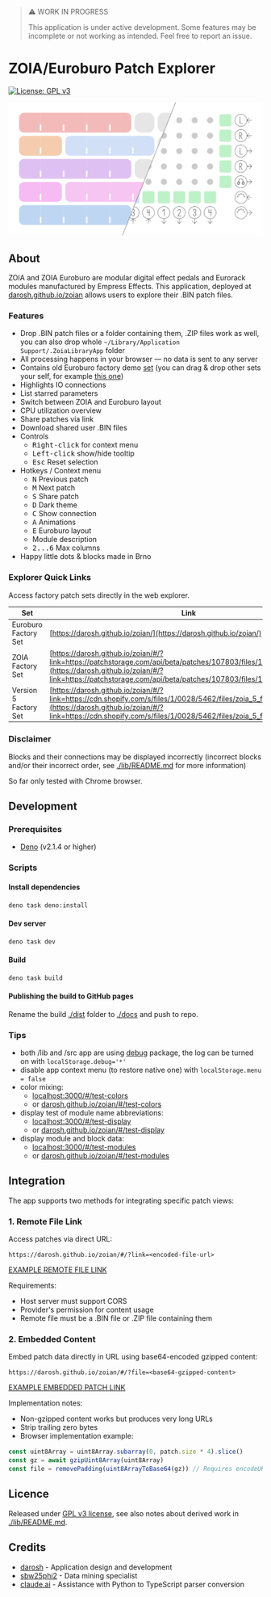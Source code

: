 > ⚠️ WORK IN PROGRESS
>
> This application is under active development. Some features may be incomplete or not working as intended. Feel free to
> report an issue.

# ZOIA/Euroburo Patch Explorer

[![License: GPL v3](https://img.shields.io/badge/License-GPLv3-blue.svg)](https://www.gnu.org/licenses/gpl-3.0)

![](./public/banner.png)

## About

ZOIA and ZOIA Euroburo are modular digital effect pedals and Eurorack modules manufactured by Empress Effects. This
application, deployed at [darosh.github.io/zoian](https://darosh.github.io/zoian/) allows users to explore their .BIN
patch files.

### Features

- Drop .BIN patch files or a folder containing them, .ZIP files work as well, you can also drop whole
  `~/Library/Application Support/.ZoiaLibraryApp` folder
- All processing happens in your browser &mdash; no data is sent to any server
- Contains old Euroburo factory demo [set](https://patchstorage.com/zoia-euroburo-factory-patches/) (you can drag & drop
  other sets your self, for
  example [this one](https://empresseffects.com/blogs/support-zoia/zoia-5-new-factory-patches))
- Highlights IO connections
- List starred parameters
- Switch between ZOIA and Euroburo layout
- CPU utilization overview
- Share patches via link
- Download shared user .BIN files
- Controls
    - <kbd>Right-click</kbd> for context menu
    - <kbd>Left-click</kbd> show/hide tooltip
    - <kbd>Esc</kbd> Reset selection
- Hotkeys / Context menu
    - <kbd>N</kbd> Previous patch
    - <kbd>M</kbd> Next patch
    - <kbd>S</kbd> Share patch
    - <kbd>D</kbd> Dark theme
    - <kbd>C</kbd> Show connection
    - <kbd>A</kbd> Animations
    - <kbd>E</kbd> Euroburo layout
    - Module description
    - <kbd>2...6</kbd> Max columns
- Happy little dots &amp; blocks made in Brno

### Explorer Quick Links

Access factory patch sets directly in the web explorer.

| Set                   | Link                                                                                                                                                                                                                                       |
|-----------------------|--------------------------------------------------------------------------------------------------------------------------------------------------------------------------------------------------------------------------------------------|
| Euroburo Factory Set  | [https://darosh.github.io/zoian/](https://darosh.github.io/zoian/)                                                                                                                                                                         |
| ZOIA Factory Set      | [https://darosh.github.io/zoian/#/?link=https://patchstorage.com/api/beta/patches/107803/files/107802/download/](https://darosh.github.io/zoian/#/?link=https://patchstorage.com/api/beta/patches/107803/files/107802/download/)           |
| Version 5 Factory Set | [https://darosh.github.io/zoian/#/?link=https://cdn.shopify.com/s/files/1/0028/5462/files/zoia_5_factory_patches.zip](https://darosh.github.io/zoian/#/?link=https://cdn.shopify.com/s/files/1/0028/5462/files/zoia_5_factory_patches.zip) |

### Disclaimer

Blocks and their connections may be displayed incorrectly (incorrect blocks and/or their incorrect order,
see [./lib/README.md](./lib/README.md) for more information)

So far only tested with Chrome browser.

## Development

### Prerequisites

- [Deno](https://deno.com/) (v2.1.4 or higher)

### Scripts

#### Install dependencies

```bash
deno task deno:install
```

#### Dev server

```bash
deno task dev
```

#### Build

```bash
deno task build
```

#### Publishing the build to GitHub pages

Rename the build [./dist](./dist) folder to [./docs](./docs) and push to repo.

### Tips

- both /lib and /src app are using [debug](https://www.npmjs.com/package/debug) package, the log can be turned on with
  ```localStorage.debug='*'```
- disable app context menu (to restore native one) with ```localStorage.menu = false```
- color mixing:
    - [localhost:3000/#/test-colors](http://localhost:3000/#/test-colors)
    - or [darosh.github.io/zoian/#/test-colors](https://darosh.github.io/zoian/#/test-colors)
- display test of module name abbreviations:
    - [localhost:3000/#/test-display](http://localhost:3000/#/test-display)
    - or [darosh.github.io/zoian/#/test-display](https://darosh.github.io/zoian/#/test-display)
- display module and block data:
    - [localhost:3000/#/test-modules](http://localhost:3000/#/test-modules)
    - or [darosh.github.io/zoian/#/test-modules](https://darosh.github.io/zoian/#/test-modules)

## Integration

The app supports two methods for integrating specific patch views:

### 1. Remote File Link

Access patches via direct URL:

```
https://darosh.github.io/zoian/#/?link=<encoded-file-url>
```

[EXAMPLE REMOTE FILE LINK](https://darosh.github.io/zoian/#/?link=https%3A%2F%2Fpatchstorage.com%2Fapi%2Fbeta%2Fpatches%2F181743%2Ffiles%2F181739%2Fdownload%2F)

Requirements:

- Host server must support CORS
- Provider's permission for content usage
- Remote file must be a .BIN file or .ZIP file containing them

### 2. Embedded Content

Embed patch data directly in URL using base64-encoded gzipped content:

```
https://darosh.github.io/zoian/#/?file=<base64-gzipped-content>
```

[EXAMPLE EMBEDDED PATCH LINK](https://darosh.github.io/zoian/#/?file=H4sIAAAAAAAAE72ZSW4UQRBFs7syo20mm3kGM3qeZ4znAXuJQGKNMAsLYSNkcwLOwYIDcABWLLgCC47CDpUcaX99h9pWhaCllru%2B4sWvn9Xuzor%2B0wjhxYe3b3Y%2F7r0P%2BtgIIbSFEJ6Hw0ehf2vh%2BIfF1hxs3cEWDjY62ORgxcE2KrJl1hYH2%2BpgTznY0w72jIM962DPOdi2imz5P9TuYM872AsO9qKDveRgLzvYKw72qoO95mCvO9gbDvamg73lYG872DsO9q6D7XCw9xzsfQf7wME%2BdLCPHOxjB9t5QrYdXtf0sz33OBBDCN8Gbf6cfn%2Fl0qTf3yfxHQGuoVrdqF0wgrTr%2BzDz%2BXMn8%2FEocoTPj3qT3OsbNo%2B56xVz1525687cRZPcHe9sHnMXFXMXztyFM3dskvv7Z5vH3LFi7ujMHZ25U5PcL7%2FYPOZOFXMnZ%2B7kzC1Ncvf8sHnMLRVzizO3OHM3muT%2B%2BdvmMXejYu6GM3ejQm4875aK593iPO%2BWiued27bCfOO4Rxt4tMJnUu6V%2F776dZT9GkLoUq%2FunKNzXyv79IHWrXU9htarPqXWo%2BfTC3W9sF9ErdA1Yo3rIryfUWM2Gixef9S4XzL6JaOfwPqhxh5ieIjhIeTRp2vQT1qZbQi0fq0bMLRBuB4DuvaDUDcIe3DUCr3vYo3rot5%2Fs8ZsNNik71PWuF8y%2BiWjH86mUGMPMTzE8BDyGNI1GCatzDYG2rDWjRjaKFyPEV37Uagbhfsa1Aq9l2WN66LONFhjNhps0nkXa9wvGf2S0U%2Fg8wg19hDDQwwPIY8xXYNx0spsU6CNa92EoU3C9ZjQ852Eukm4V0St0PkAa1wXdU7EGrPRYJPOEFnjfsnol4x%2BAt8lqLGHGB5ieAh5TGn%2FadLKbE9Bm9a6J4Y2A9fjia79DNTNwP03aoXOXFjjuqizN9aYjQabYD%2BBGvdLRr9k9MM9KGrsIYaHGB5CHk91DWZJKz0XQJvVujlDm4frMadrPw918zDTQK3QORZrXBd1nskas9Fgk866WeN%2ByeiXjH55T88ae4jhIYaHkMeCrsEiaWW2FdAWtW7J0Jbheizp2i9D3TLMiVArdDbIGtdFnRGzxmw02KR7V9a4XzL6JaOfwB4LNfYQw0MMDyGPFV2DVUNbg3Ve1TVdg7o1mKmhVugclTWuizpPZ43ZaLBJ9%2Fqscb9k9EtGv3xPyhp7iOEhhoeQxzN93WVo66TVjLqa1uXrUe4f9n8X%2FnTwu%2FDS6%2B3Njrwxy8cjdDxKx2N0PE7HE3Q8ScdTh8eLe5tbOx1b2%2F07e7tZK455xmOe9X%2F8zPeHjf90jK9z%2Fr87XyXz5B8AAA)

Implementation notes:

- Non-gzipped content works but produces very long URLs
- Strip trailing zero bytes
- Browser implementation example:

```javascript
const uint8Array = uint8Array.subarray(0, patch.size * 4).slice()
const gz = await gzipUint8Array(uint8Array)
const file = removePadding(uint8ArrayToBase64(gz)) // Requires encodeURIComponent() for URL usage
```

## Licence

Released under [GPL v3 license](LICENSE), see also notes about derived work in [./lib/README.md](./lib/README.md).

## Credits

- [darosh](https://github.com/darosh) - Application design and development
- [sbw25phi2](https://patchstorage.com/author/sbw25phi2/) - Data mining specialist
- [claude.ai](https://claude.ai/) - Assistance with Python to TypeScript parser conversion
